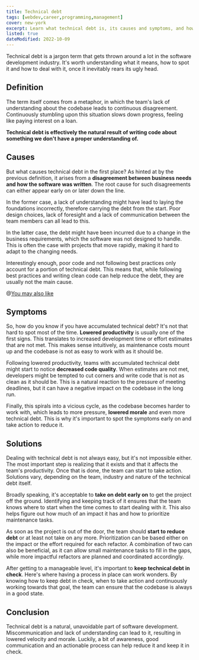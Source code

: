 ```yaml
---
title: Technical debt
tags: [webdev,career,programming,management]
cover: new-york
excerpt: Learn what technical debt is, its causes and symptoms, and how to deal with it.
listed: true
dateModified: 2022-10-09
---
```


Technical debt is a jargon term that gets thrown around a lot in the software development industry. It's worth understanding what it means, how to spot it and how to deal with it, once it inevitably rears its ugly head.

## Definition

The term itself comes from a metaphor, in which the team's lack of understanding about the codebase leads to continuous disagreement. Continuously stumbling upon this situation slows down progress, feeling like paying interest on a loan.

**Technical debt is effectively the natural result of writing code about something we don't have a proper understanding of.**

## Causes

But what causes technical debt in the first place? As hinted at by the previous definition, it arises from a **disagreement between business needs and how the software was written**. The root cause for such disagreements can either appear early on or later down the line.

In the former case, a lack of understanding might have lead to laying the foundations incorrectly, therefore carrying the debt from the start. Poor design choices, lack of foresight and a lack of communication between the team members can all lead to this.

In the latter case, the debt might have been incurred due to a change in the business requirements, which the software was not designed to handle. This is often the case with projects that move rapidly, making it hard to adapt to the changing needs.

Interestingly enough, poor code and not following best practices only account for a portion of technical debt. This means that, while following best practices and writing clean code can help reduce the debt, they are usually not the main cause.

@[You may also like](/articles/s/tech-stack-refactoring-problems)

## Symptoms

So, how do you know if you have accumulated technical debt? It's not that hard to spot most of the time. **Lowered productivity** is usually one of the first signs. This translates to increased development time or effort estimates that are not met. This makes sense intuitively, as maintenance costs mount up and the codebase is not as easy to work with as it should be.

Following lowered productivity, teams with accumulated technical debt might start to notice **decreased code quality**. When estimates are not met, developers might be tempted to cut corners and write code that is not as clean as it should be. This is a natural reaction to the pressure of meeting deadlines, but it can have a negative impact on the codebase in the long run.

Finally, this spirals into a vicious cycle, as the codebase becomes harder to work with, which leads to more pressure, **lowered morale** and even more technical debt. This is why it's important to spot the symptoms early on and take action to reduce it.

## Solutions

Dealing with technical debt is not always easy, but it's not impossible either. The most important step is realizing that it exists and that it affects the team's productivity. Once that is done, the team can start to take action. Solutions vary, depending on the team, industry and nature of the technical debt itself.

Broadly speaking, it's acceptable to **take on debt early on** to get the project off the ground. Identifying and keeping track of it ensures that the team knows where to start when the time comes to start dealing with it. This also helps figure out how much of an impact it has and how to prioritize maintenance tasks.

As soon as the project is out of the door, the team should **start to reduce debt** or at least not take on any more. Prioritization can be based either on the impact or the effort required for each refactor. A combination of two can also be beneficial, as it can allow small maintenance tasks to fill in the gaps, while more impactful refactors are planned and coordinated accordingly.

After getting to a manageable level, it's important to **keep technical debt in check**. Here's where having a process in place can work wonders. By knowing how to keep debt in check, when to take action and continuously working towards that goal, the team can ensure that the codebase is always in a good state.

## Conclusion

Technical debt is a natural, unavoidable part of software development. Miscommunication and lack of understanding can lead to it, resulting in lowered velocity and morale. Luckily, a bit of awareness, good communication and an actionable process can help reduce it and keep it in check.
